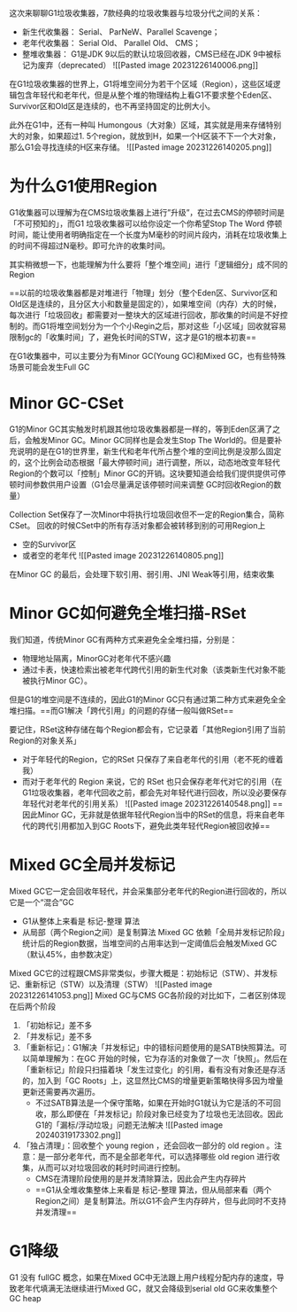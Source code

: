 这次来聊聊G1垃圾收集器，7款经典的垃圾收集器与垃圾分代之间的关系：
- 新生代收集器： Serial、 ParNeW、Parallel Scavenge；
- 老年代收集器： Serial Old、 Parallel Old、 CMS；
- 整堆收集器： G1是JDK 9以后的默认垃圾回收器，CMS已经在JDK 9中被标记为废弃（deprecated）
![[Pasted image 20231226140006.png]]

在G1垃圾收集器的世界上，G1将堆空间分为若干个区域（Region），这些区域逻辑包含年轻代和老年代，但是从整个堆的物理结构上看G1不要求整个Eden区、Survivor区和Old区是连续的，也不再坚持固定的比例大小。

此外在G1中，还有一种叫 Humongous（大对象）区域，其实就是用来存储特别大的对象，如果超过1. 5个region，就放到H，如果一个H区装不下一个大对象，那么G1会寻找连续的H区来存储。
![[Pasted image 20231226140205.png]]
# 为什么G1使用Region
G1收集器可以理解为在CMS垃圾收集器上进行”升级”，在过去CMS的停顿时间是「不可预知的」，而G1 垃圾收集器可以给你设定一个你希望Stop The Word 停顿时间，能让使用者明确指定在一个长度为M毫秒的时间片段内，消耗在垃圾收集上的时间不得超过N毫秒。即可允许的收集时间。

其实稍微想一下，也能理解为什么要将「整个堆空间」进行「逻辑细分」成不同的Region

==以前的垃圾收集器都是对堆进行「物理」划分（整个Eden区、Survivor区和Old区是连续的，且分区大小和数量是固定的），如果堆空间（内存）大的时候，每次进行「垃圾回收」都需要对一整块大的区域进行回收，那收集的时间是不好控制的。而G1将堆空间划分为一个个小Regin之后，那对这些「小区域」回收就容易限制gc的「收集时间」了，避免长时间的STW，这才是G1的根本初衷==


在G1收集器中，可以主要分为有Minor GC(Young GC)和Mixed GC，也有些特殊场景可能会发生Full GC
# Minor GC-CSet
G1的Minor GC其实触发时机跟其他垃圾收集器都是一样的，等到Eden区满了之后，会触发Minor GC。Minor GC同样也是会发生Stop The World的。但是要补充说明的是在G1的世界里，新生代和老年代所占整个堆的空间比例是没那么固定的，这个比例会动态根据「最大停顿时间」进行调整，所以，动态地改变年轻代Region的个数可以「控制」Minor GC的开销。这块要知道会给我们提供提供可停顿时间参数供用户设置（G1会尽量满足该停顿时间来调整 GC时回收Region的数量）

Collection Set保存了一次Minor中将执行垃圾回收但不一定的Region集合，简称CSet。
回收的时候CSet中的所有存活对象都会被转移到别的可用Region上
- 空的Survivor区
- 或者空的老年代
![[Pasted image 20231226140805.png]]

在Minor GC 的最后，会处理下软引用、弱引用、JNI Weak等引用，结束收集

# Minor GC如何避免全堆扫描-RSet
我们知道，传统Minor GC有两种方式来避免全全堆扫描，分别是：
- 物理地址隔离，MinorGC对老年代不感兴趣
- 通过卡表，快速检索出被老年代跨代引用的新生代对象（该类新生代对象不能被执行Minor GC）。

但是G1的堆空间是不连续的，因此G1的Minor GC只有通过第二种方式来避免全全堆扫描。==而G1解决「跨代引用」的问题的存储一般叫做RSet==

要记住，RSet这种存储在每个Region都会有，它记录着「其他Region引用了当前Region的对象关系」
- 对于年轻代的Region，它的RSet 只保存了来自老年代的引用（老不死的缠着我）
- 而对于老年代的 Region 来说，它的 RSet 也只会保存老年代对它的引用（在G1垃圾收集器，老年代回收之前，都会先对年轻代进行回收，所以没必要保存年轻代对老年代的引用关系）
![[Pasted image 20231226140548.png]]
==因此Minor GC，无非就是依据年轻代Region当中的RSet的信息，将来自老年代的跨代引用都加入到GC Roots下，避免此类年轻代Region被回收掉==

# Mixed GC全局并发标记
Mixed GC它一定会回收年轻代，并会采集部分老年代的Region进行回收的，所以它是一个“混合”GC
- G1从整体上来看是 标记-整理 算法
- 从局部（两个Region之间）是复制算法
Mixed GC 依赖「全局并发标记阶段」统计后的Region数据，当堆空间的占用率达到一定阈值后会触发Mixed GC（默认45%，由参数决定）

Mixed GC它的过程跟CMS非常类似，步骤大概是：初始标记（STW）、并发标记、重新标记（STW）以及清理（STW）
![[Pasted image 20231226141053.png]]
Mixed GC与CMS GC各阶段的对比如下，二者区别体现在后两个阶段
1. 「初始标记」差不多
2. 「并发标记」差不多
3. 「重新标记」：G1解决「并发标记」中的错标问题使用的是SATB快照算法。可以简单理解为：在GC 开始的时候，它为存活的对象做了一次「快照」。然后在「重新标记」阶段只扫描着块「发生过变化」的引用，看有没有对象还是存活的，加入到「GC Roots」上，这显然比CMS的增量更新策略快得多因为增量更新还需要再次遍历。
	- 不过SATB算法是一个保守策略，如果在开始时G1就认为它是活的不可回收，那么即便在「并发标记」阶段对象已经变为了垃圾也无法回收。因此G1的「漏标/浮动垃圾」问题无法解决
	 ![[Pasted image 20240319173302.png]]
4. 「独占清理」：回收整个 young region ，还会回收一部分的 old region 。注意：是一部分老年代，而不是全部老年代，可以选择哪些 old region 进行收集，从而可以对垃圾回收的耗时时间进行控制。
    - CMS在清理阶段使用的是并发清除算法，因此会产生内存碎片
    - ==G1从全堆收集整体上来看是 标记-整理 算法，但从局部来看（两个Region之间）是复制算法。所以G1不会产生内存碎片，但与此同时不支持并发清理==
# G1降级

G1 没有 fullGC 概念，如果在Mixed GC中无法跟上用户线程分配内存的速度，导致老年代填满无法继续进行Mixed GC，就又会降级到serial old GC来收集整个GC heap


